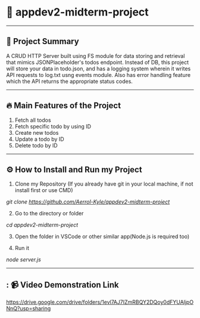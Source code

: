 # 📁 appdev2-midterm-project

---

## 📝 Project Summary

A CRUD HTTP Server built using FS module for data storing and retrieval that mimics JSONPlaceholder's todos endpoint. Instead of DB, this project will store your data in todo.json, and has a logging system wherein it writes API requests to log.txt usng events module. Also has error handling feature which the API returns the appropriate status codes.

---

## 🔥 Main Features of the Project

1. Fetch all todos 
2. Fetch specific todo by using ID
3. Create new todos
4. Update a todo by ID
5. Delete todo by ID

---

## ⚙️ How to Install and Run my Project

1. Clone my Repository (If you already have git in your local machine, if not install first or use CMD)

*git clone https://github.com/Aerrol-Kyle/appdev2-midterm-project*

2. Go to the directory or folder

*cd appdev2-midterm-project*

3. Open the folder in VSCode or other similar app(Node.js is required too)

4. Run it

*node server.js*

---

## : 📹 Video Demonstration Link

https://drive.google.com/drive/folders/1evl7AJ7IZmRBQY2DQoy0dFYUAljpONnQ?usp=sharing
